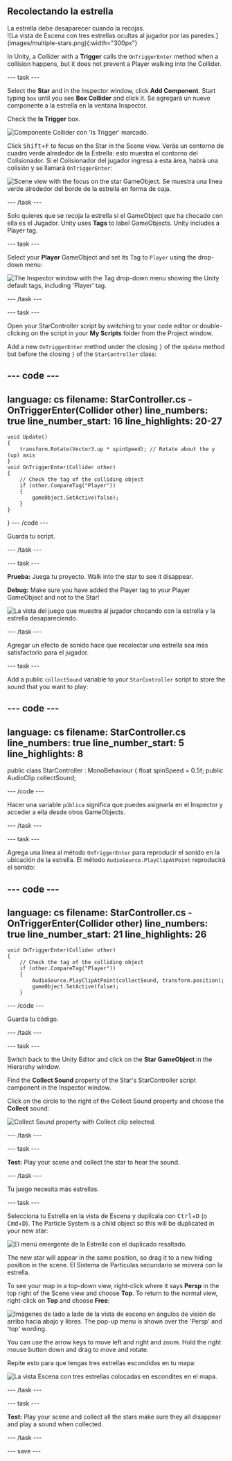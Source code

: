 ## Recolectando la estrella

<div style="display: flex; flex-wrap: wrap">
<div style="flex-basis: 200px; flex-grow: 1; margin-right: 15px;">
La estrella debe desaparecer cuando la recojas. 
</div>
<div>
![La vista de Escena con tres estrellas ocultas al jugador por las paredes.](images/multiple-stars.png){:width="300px"}
</div>
</div>

In Unity, a Collider with a **Trigger** calls the `OnTriggerEnter` method when a collision happens, but it does not prevent a Player walking into the Collider.

--- task ---

Select the **Star** and in the Inspector window, click **Add Component**. Start typing `box` until you see **Box Collider** and click it. Se agregará un nuevo componente a la estrella en la ventana Inspector.

Check the **Is Trigger** box.

![Componente Collider con 'Is Trigger' marcado.](images/collider-trigger.png)

Click <kbd>Shift</kbd>+<kbd>F</kbd> to focus on the Star in the Scene view. Verás un contorno de cuadro verde alrededor de la Estrella: esto muestra el contorno del Colisionador. Si el Colisionador del jugador ingresa a esta área, habrá una colisión y se llamará `OnTriggerEnter`:

![Scene view with the focus on the star GameObject. Se muestra una línea verde alrededor del borde de la estrella en forma de caja.](images/collider-star.png)

--- /task ---

Solo quieres que se recoja la estrella si el GameObject que ha chocado con ella es el Jugador. Unity uses **Tags** to label GameObjects. Unity includes a Player tag.

--- task ---

Select your **Player** GameObject and set its Tag to `Player` using the drop-down menu:

![The Inspector window with the Tag drop-down menu showing the Unity default tags, including 'Player' tag.](images/tag-menu.png)

--- /task ---

--- task ---

Open your StarController script by switching to your code editor or double-clicking on the script in your **My Scripts** folder from the Project window.

Add a new `OnTriggerEnter` method under the closing `}` of the `Update` method but before the closing `}` of the `StarController` class:

--- code ---
---
language: cs filename: StarController.cs - OnTriggerEnter(Collider other) line_numbers: true line_number_start: 16
line_highlights: 20-27
---

    void Update()
    {
        transform.Rotate(Vector3.up * spinSpeed); // Rotate about the y (up) axis
    }
    void OnTriggerEnter(Collider other)
    {
        // Check the tag of the colliding object
        if (other.CompareTag("Player"))
        {
            gameObject.SetActive(false);
        }
    }
} --- /code ---

Guarda tu script.

--- /task ---

--- task ---

**Prueba:** Juega tu proyecto. Walk into the star to see it disappear.

**Debug:** Make sure you have added the Player tag to your Player GameObject and not to the Star!

![La vista del juego que muestra al jugador chocando con la estrella y la estrella desapareciendo.](images/collect-star.gif)

--- /task ---

Agregar un efecto de sonido hace que recolectar una estrella sea más satisfactorio para el jugador.

--- task ---

Add a public `collectSound` variable to your `StarController` script to store the sound that you want to play:

--- code ---
---
language: cs filename: StarController.cs line_numbers: true line_number_start: 5
line_highlights: 8
---
public class StarController : MonoBehaviour
{ float spinSpeed = 0.5f; public AudioClip collectSound;

--- /code ---

Hacer una variable `pública` significa que puedes asignarla en el Inspector y acceder a ella desde otros GameObjects.

--- /task ---

--- task ---

Agrega una línea al método `OnTriggerEnter` para reproducir el sonido en la ubicación de la estrella. El método `AudioSource.PlayClipAtPoint` reproducirá el sonido:

--- code ---
---
language: cs filename: StarController.cs - OnTriggerEnter(Collider other) line_numbers: true line_number_start: 21
line_highlights: 26
---

    void OnTriggerEnter(Collider other)
    {
        // Check the tag of the colliding object
        if (other.CompareTag("Player"))
        {
            AudioSource.PlayClipAtPoint(collectSound, transform.position);
            gameObject.SetActive(false);
        }
--- /code ---

Guarda tu código.

--- /task ---

--- task ---

Switch back to the Unity Editor and click on the **Star GameObject** in the Hierarchy window.

Find the **Collect Sound** property of the Star's StarController script component in the Inspector window.

Click on the circle to the right of the Collect Sound property and choose the **Collect** sound:

![Collect Sound property with Collect clip selected.](images/collect-sound-property.png)

--- /task ---

--- task ---

**Test:** Play your scene and collect the star to hear the sound.

--- /task ---

Tu juego necesita más estrellas.

--- task ---

Selecciona tu Estrella en la vista de Escena y duplícala con <kbd>Ctrl</kbd>+<kbd>D</kbd> (o <kbd>Cmd</kbd>+<kbd>D</kbd>). The Particle System is a child object so this will be duplicated in your new star:

![El menú emergente de la Estrella con el duplicado resaltado.](images/duplicate-star.png)

The new star will appear in the same position, so drag it to a new hiding position in the scene. El Sistema de Partículas secundario se moverá con la estrella.

To see your map in a top-down view, right-click where it says **Persp** in the top right of the Scene view and choose **Top**. To return to the normal view, right-click on **Top** and choose **Free**:

![Imágenes de lado a lado de la vista de escena en ángulos de visión de arriba hacia abajo y libres. The pop-up menu is shown over the 'Persp' and 'top' wording.](images/different-views.png)

You can use the arrow keys to move left and right and zoom. Hold the right mouse button down and drag to move and rotate.

Repite esto para que tengas tres estrellas escondidas en tu mapa:

![La vista Escena con tres estrellas colocadas en escondites en el mapa.](images/3-stars-added.png)

--- /task ---

--- task ---

**Test:** Play your scene and collect all the stars make sure they all disappear and play a sound when collected.

--- /task ---

--- save ---
